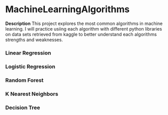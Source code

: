 # MachineLearningAlgorithms
**Description**
This project explores the most common algorithms in machine learning. I will practice usiing each algorithm with different python libraries on data sets retrieved from kaggle to better understand each algorithms strengths and weaknesses. 
### Linear Regression
### Logistic Regression
### Random Forest
### K Nearest Neighbors
### Decision Tree
